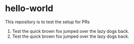 # hello-world
This repository is to test the setup for PRs

1. Test the quick brown fox jumped over the lazy dogs back.
2. Test the quick brown fox jumped over the lazy dogs back.
